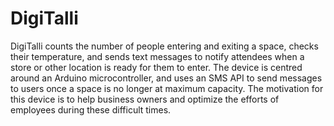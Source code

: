 # DigiTalli
DigiTalli counts the number of people entering and exiting a space, checks their temperature, and sends text messages to notify attendees when a store or other location is ready for them to enter. The device is centred around an Arduino microcontroller, and uses an SMS API to send messages to users once a space is no longer at maximum capacity. The motivation for this device is to help business owners and optimize the efforts of employees during these difficult times.
